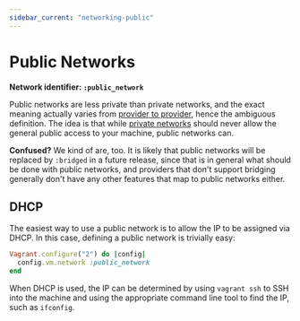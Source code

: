 ```yaml
---
sidebar_current: "networking-public"
---
```


# Public Networks

**Network identifier: `:public_network`**

Public networks are less private than private networks, and the exact
meaning actually varies from [provider to provider](/v2/providers/index.html),
hence the ambiguous definition. The idea is that while
[private networks](/v2/networks/private_network.html) should never allow the
general public access to your machine, public networks can.

<div class="alert alert-info">
	<p>
		<strong>Confused?</strong> We kind of are, too. It is likely that
		public networks will be replaced by <code>:bridged</code> in a
		future release, since that is in general what should be done with
		public networks, and providers that don't support bridging generally
		don't have any other features that map to public networks either.
	</p>
</div>

## DHCP

The easiest way to use a public network is to allow the IP to be assigned
via DHCP. In this case, defining a public network is trivially easy:

```ruby
Vagrant.configure("2") do |config|
  config.vm.network :public_network
end
```

When DHCP is used, the IP can be determined by using `vagrant ssh` to
SSH into the machine and using the appropriate command line tool to find
the IP, such as `ifconfig`.
